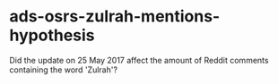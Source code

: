 # ads-osrs-zulrah-mentions-hypothesis
Did the update on 25 May 2017 affect the amount of Reddit comments containing the word 'Zulrah'?
